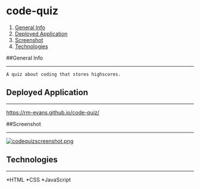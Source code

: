 # code-quiz

1. [General Info](#general-info)
2. [Deployed Application](#deployed-application)
3. [Screenshot](#screenshot)
4. [Technologies](#technologies)

##General Info
***
    A quiz about coding that stores highscores.

## Deployed Application
***
https://rm-evans.github.io/code-quiz/

##Screenshot
***
[![codequizscreenshot.png](https://i.postimg.cc/ZKfDhgvq/codequizscreenshot.png)](https://postimg.cc/nCD143k8)

## Technologies
***
*HTML
*CSS
*JavaScript